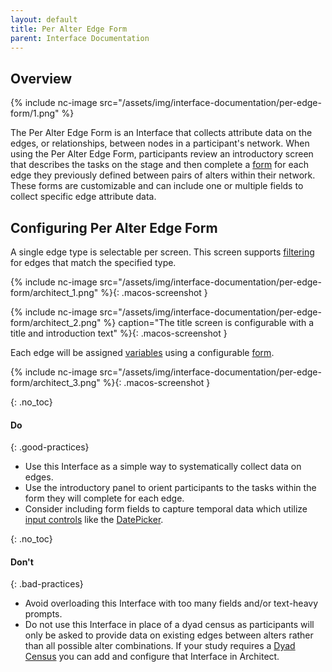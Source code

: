 ```yaml
---
layout: default
title: Per Alter Edge Form
parent: Interface Documentation
---
```

## Overview

{% include nc-image src="/assets/img/interface-documentation/per-edge-form/1.png" %}

The Per Alter Edge Form is an Interface that collects attribute data on the edges, or relationships, between nodes in a participant's network. When using the Per Alter Edge Form, participants review an introductory screen that describes the tasks on the stage and then complete a [form](../key-concepts/forms.md) for each edge they previously defined between pairs of alters within their network. These forms are customizable and can include one or multiple fields to collect specific edge attribute data.

## Configuring Per Alter Edge Form

A single edge type is selectable per screen. This screen supports [filtering](../key-concepts/filtering.md) for edges that match the
specified type.

{% include nc-image src="/assets/img/interface-documentation/per-edge-form/architect_1.png" %}{: .macos-screenshot }

{% include nc-image src="/assets/img/interface-documentation/per-edge-form/architect_2.png" %} caption="The title screen is configurable with a title and introduction text" %}{: .macos-screenshot }

Each edge will be assigned [variables](../key-concepts/variable-types.md) using a configurable [form](../key-concepts/forms.md).

{% include nc-image src="/assets/img/interface-documentation/per-edge-form/architect_3.png" %}{: .macos-screenshot }

{: .no_toc}
#### Do

{: .good-practices}
- Use this Interface as a simple way to systematically collect data on edges. 
- Use the introductory panel to orient participants to the tasks within the form they will complete for each edge.
- Consider including form fields to capture temporal data which utilize [input controls](../key-concepts/input-controls.md) like the [DatePicker](/docs/key-concepts/input-controls/#date-picker).

{: .no_toc}
#### Don't

{: .bad-practices}
- Avoid overloading this Interface with too many fields and/or text-heavy prompts. 
- Do not use this Interface in place of a dyad census as participants will only be asked to provide data on existing edges between alters rather than all possible alter combinations. If your study requires a [Dyad Census](./dyad-census.md) you can add and configure that Interface in Architect. 

